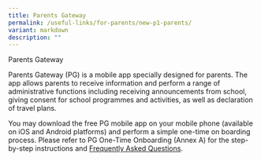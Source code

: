 ```yaml
---
title: Parents Gateway
permalink: /useful-links/for-parents/new-p1-parents/
variant: markdown
description: ""
---
```

<p>Parents Gateway</p>
<p>Parents Gateway (PG) is a mobile app specially designed for parents. The
app allows parents to receive information and perform a range of administrative
functions including receiving announcements from school, giving consent
for school programmes and activities, as well as declaration of travel
plans.</p>
<p>You may download the free PG mobile app on your mobile phone (available
on iOS and Android platforms) and perform a simple one-time on boarding
process. Please refer to PG One-Time Onboarding (Annex A) for the step-by-step
instructions and <a href="https://ask.gov.sg/parentsgateway" rel="noopener nofollow" target="_blank">Frequently Asked Questions</a>.</p>
<p></p>
